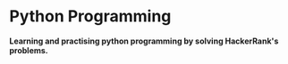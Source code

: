 # Python Programming

**Learning and practising python programming by solving HackerRank's problems.**
